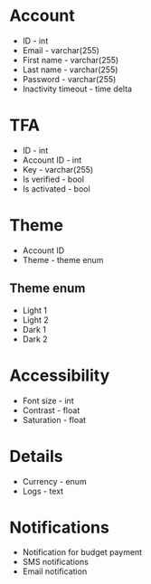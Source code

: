# Account
* ID - int
* Email - varchar(255)
* First name - varchar(255)
* Last name - varchar(255)
* Password - varchar(255)
* Inactivity timeout - time delta 

# TFA
* ID - int
* Account ID - int
* Key - varchar(255)
* Is verified - bool
* Is activated - bool

# Theme 
* Account ID
* Theme - theme enum

## Theme enum
* Light 1
* Light 2
* Dark 1
* Dark 2

# Accessibility
* Font size - int
* Contrast - float
* Saturation - float

# Details
* Currency - enum
* Logs - text

# Notifications
* Notification for budget payment
* SMS notifications 
* Email notification

